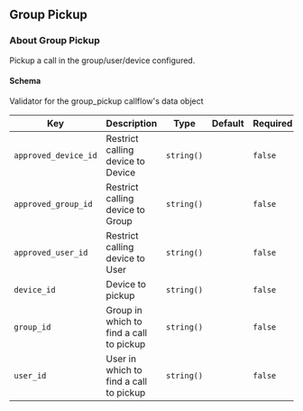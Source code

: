 ## Group Pickup

### About Group Pickup

Pickup a call in the group/user/device configured.

#### Schema

Validator for the group_pickup callflow's data object



Key | Description | Type | Default | Required
--- | ----------- | ---- | ------- | --------
`approved_device_id` | Restrict calling device to Device | `string()` |   | `false`
`approved_group_id` | Restrict calling device to Group | `string()` |   | `false`
`approved_user_id` | Restrict calling device to User | `string()` |   | `false`
`device_id` | Device to pickup | `string()` |   | `false`
`group_id` | Group in which to find a call to pickup | `string()` |   | `false`
`user_id` | User in which to find a call to pickup | `string()` |   | `false`



